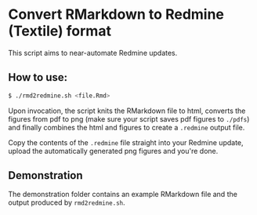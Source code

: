 # Convert RMarkdown  to Redmine (Textile) format

This script aims to near-automate Redmine updates.

## How to use:

```bash
$ ./rmd2redmine.sh <file.Rmd>
```

Upon invocation, the script knits the RMarkdown file to html, converts the figures from pdf to png (make sure your script saves pdf figures to `./pdfs`) and finally combines the html and figures to create a `.redmine` output file.

Copy the contents of the `.redmine` file straight into your Redmine update, upload the automatically generated png figures and you're done.

## Demonstration

The demonstration folder contains an example RMarkdown file and the output produced by `rmd2redmine.sh`.

